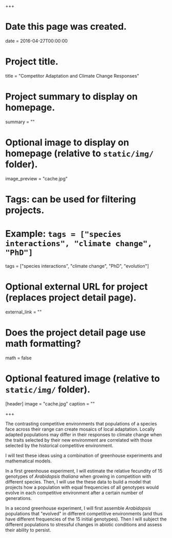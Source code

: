 +++
# Date this page was created.
date = 2016-04-27T00:00:00

# Project title.
title = "Competitor Adaptation and Climate Change Responses"

# Project summary to display on homepage.
summary = ""

# Optional image to display on homepage (relative to `static/img/` folder).
image_preview = "cache.jpg"

# Tags: can be used for filtering projects.
# Example: `tags = ["species interactions", "climate change", "PhD"]`
tags = ["species interactions", "climate change", "PhD", "evolution"]

# Optional external URL for project (replaces project detail page).
external_link = ""

# Does the project detail page use math formatting?
math = false

# Optional featured image (relative to `static/img/` folder).
[header]
image = "cache.jpg"
caption = ""

+++

The contrasting competitive environments that populations of a species face across their range can create mosaics of local adaptation. Locally adapted populations may differ in their responses to climate change when the traits selected by their new environment are correlated with those selected by the historical competitive environment.

I will test these ideas using a combination of greenhouse experiments and mathematical models. 

In a first greenhouse experiment, I will estimate the relative fecundity of 15 genotypes of *Arabidopsis thaliana* when growing in competition with different species. Then, I will use the these data to build a model that projects how a population with equal frequencies of all genotypes would evolve in each competitive environment after a certain number of generations.

In a second greenhouse experiment, I will first assemble *Arabidopsis* populations that "evolved" in different competitive environments (and thus have different frequencies of the 15 initial genotypes). Then I will subject the different populations to stressful changes in abiotic conditions and assess their ability to persist. 